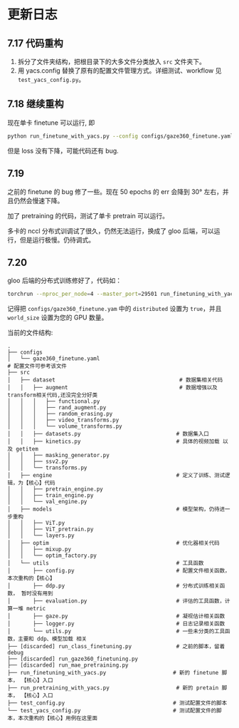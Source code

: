 # 更新日志

## 7.17 代码重构
1. 拆分了文件夹结构，把根目录下的大多文件分类放入 `src` 文件夹下。
2. 用 yacs.config 替换了原有的配置文件管理方式。详细测试、workflow 见 `test_yacs_config.py`。

## 7.18 继续重构
现在单卡 finetune 可以运行, 即
```bash
python run_finetune_with_yacs.py --config configs/gaze360_finetune.yaml
```

但是 loss 没有下降，可能代码还有 bug.

## 7.19
之前的 finetune 的 bug 修了一些。现在 50 epochs 的 err 会降到 30° 左右，并且仍然会慢速下降。

加了 pretraining 的代码，测试了单卡 pretrain 可以运行。

多卡的 nccl 分布式训调试了很久，仍然无法运行，换成了 gloo 后端，可以运行，但是运行极慢。仍待调式。

## 7.20
gloo 后端的分布式训练修好了，代码如：
```bash
torchrun --nproc_per_node=4 --master_port=29501 run_finetuning_with_yacs.py --config configs/gaze360_finetune.yaml
```
记得把 `configs/gaze360_finetune.yam` 中的 `distributed` 设置为 `true`，并且 `world_size` 设置为您的 GPU 数量。

当前的文件结构:
```
.
├── configs
│   └── gaze360_finetune.yaml                                            # 配置文件可参考该文件
├── src
│   ├── dataset                                       # 数据集相关代码  
│   │   ├── augment                                   # 数据增强以及transform相关代码,还没完全分好类
│   │   │   ├── functional.py
│   │   │   ├── rand_augment.py
│   │   │   ├── random_erasing.py
│   │   │   ├── video_transforms.py
│   │   │   └── volume_transforms.py
│   │   ├── datasets.py                              # 数据集入口
│   │   ├── kinetics.py                              # 具体的视频加载 以及 getitem
│   │   ├── masking_generator.py
│   │   ├── ssv2.py
│   │   └── transforms.py
│   ├── engine                                       # 定义了训练、测试逻辑，为【核心】代码
│   │   ├── pretrain_engine.py
│   │   ├── train_engine.py
│   │   └── val_engine.py
│   ├── models                                       # 模型架构，仍待进一步重构
│   │   ├── ViT.py
│   │   ├── ViT_pretrain.py
│   │   └── layers.py
│   ├── optim                                        # 优化器相关代码
│   │   ├── mixup.py
│   │   └── optim_factory.py
│   └── utils                                        # 工具函数  
│       ├── config.py                                # 配置文件相关函数，本次重构的【核心】
│       ├── ddp.py                                   # 分布式训练相关函数， 暂时没有用到                         
│       ├── evaluation.py                            # 评估的工具函数，计算一堆 metric
│       ├── gaze.py                                  # 凝视估计相关函数               
│       ├── logger.py                                # 日志记录相关函数
│       └── utils.py                                 # 一些未分类的工具函数，主要和 ddp、模型加载 相关
├── [discarded] run_class_finetuning.py              # 之前的脚本，留着debug
├── [discarded] run_gaze360_finetuning.py
├── [discarded] run_mae_pretraining.py  
├── run_finetuning_with_yacs.py                     # 新的 finetune 脚本， 【核心】入口
├── run_pretraining_with_yacs.py                     # 新的 pretain 脚本， 【核心】入口
├── test_config.py                                  # 测试配置文件的脚本
└── test_yacs_config.py                             # 测试配置文件的脚本，本次重构的【核心】用例在这里面